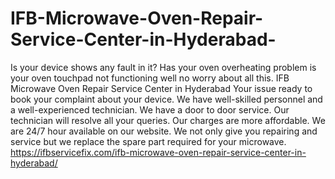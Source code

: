 # IFB-Microwave-Oven-Repair-Service-Center-in-Hyderabad-
Is your device shows any fault in it? Has your oven overheating problem is your oven touchpad not functioning well no worry about all this. IFB Microwave Oven Repair Service Center in Hyderabad Your issue ready to book your complaint about your device. We have well-skilled personnel and a well-experienced technician. We have a door to door service. Our technician will resolve all your queries. Our charges are more affordable. We are 24/7 hour available on our website. We not only give you repairing and service but we replace the spare part required for your microwave. https://ifbservicefix.com/ifb-microwave-oven-repair-service-center-in-hyderabad/
